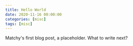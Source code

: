 ```yaml
---
title: Hello World
date: 2020-11-16 00:00:00
categories: [misc]
tags: [misc]
---
```


Matchy's first blog post, a placeholder. What to write next?
